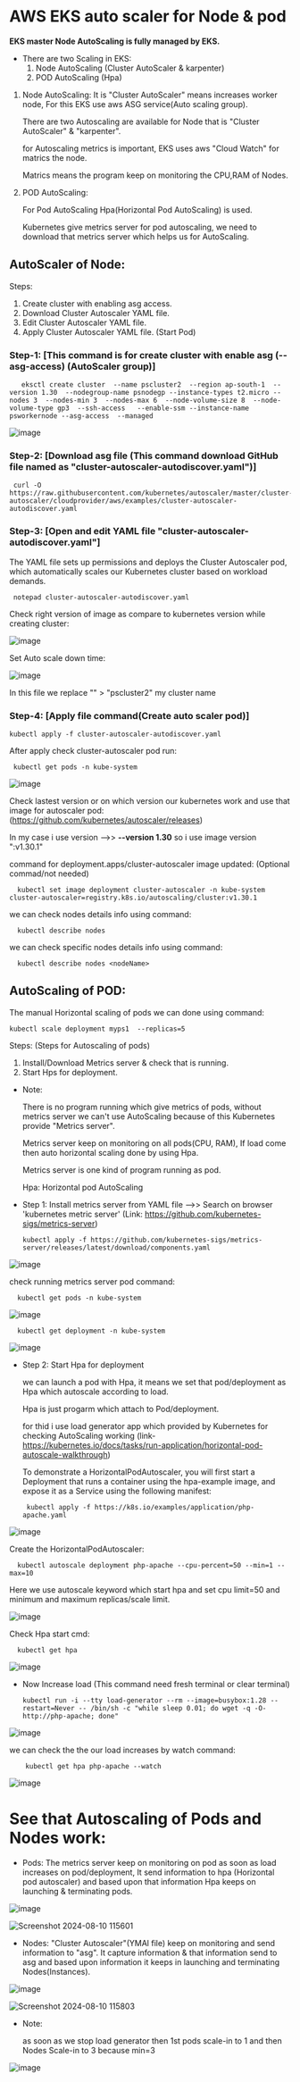 # AWS EKS auto scaler for Node & pod

**EKS master Node AutoScaling is fully managed by EKS.** 

- There are two Scaling in EKS: 
  1. Node AutoScaling (Cluster AutoScaler & karpenter)
  2. POD AutoScaling (Hpa)

 1. Node AutoScaling: 
    It is "Cluster AutoScaler" means increases worker node, For this EKS use aws ASG service(Auto scaling group).

    There are two Autoscaling are available for Node that is "Cluster AutoScaler" & "karpenter".

    for Autoscaling metrics is important, EKS uses aws "Cloud Watch" for matrics the node.

    Matrics means the program keep on monitoring the CPU,RAM of Nodes. 

2. POD AutoScaling:

   For Pod AutoScaling Hpa(Horizontal Pod AutoScaling) is used.

   Kubernetes give metrics server for pod autoscaling, we need to download that metrics server which helps us for AutoScaling.
   


## AutoScaler of Node:

Steps: 
1.  Create cluster with enabling asg access.
2.  Download Cluster Autoscaler YAML file.
3.  Edit Cluster Autoscaler YAML file.
4.  Apply Cluster Autoscaler YAML file. (Start Pod)

### Step-1: [This command is for create cluster with enable asg (--asg-access) (AutoScaler group)] 

       eksctl create cluster  --name pscluster2  --region ap-south-1  --version 1.30  --nodegroup-name psnodegp --instance-types t2.micro --nodes 3  --nodes-min 3  --nodes-max 6  --node-volume-size 8  --node-volume-type gp3  --ssh-access   --enable-ssm --instance-name psworkernode --asg-access  --managed

![image](https://github.com/user-attachments/assets/f58bac64-f176-41fa-a615-163758d6362a)

### Step-2: [Download asg file (This command download GitHub file named as "cluster-autoscaler-autodiscover.yaml")]

     curl -O https://raw.githubusercontent.com/kubernetes/autoscaler/master/cluster-autoscaler/cloudprovider/aws/examples/cluster-autoscaler-autodiscover.yaml

### Step-3: [Open and edit YAML file "cluster-autoscaler-autodiscover.yaml"]
The YAML file sets up permissions and deploys the Cluster Autoscaler pod, which automatically scales our Kubernetes cluster based on workload demands.

     notepad cluster-autoscaler-autodiscover.yaml

Check right version of image as compare to kubernetes version while creating cluster:

![image](https://github.com/user-attachments/assets/7ae1c097-845d-49f1-bf24-3a5ae79afad7)

Set Auto scale down time:

![image](https://github.com/user-attachments/assets/9996df76-19a1-4ca7-a30e-529712833a0e)

In this file we replace "<YOUR CLUSTER NAME >"  > "pscluster2" my cluster name

### Step-4: [Apply file command(Create auto scaler pod)]

    kubectl apply -f cluster-autoscaler-autodiscover.yaml

After apply check cluster-autoscaler pod run:

     kubectl get pods -n kube-system
          
![image](https://github.com/user-attachments/assets/0c5bc16f-3902-47b1-8370-99ab1bce7de1)

Check lastest version or on which version our kubernetes work and use that image for autoscaler pod: (https://github.com/kubernetes/autoscaler/releases)

In my case i use version -->> **--version 1.30**  so i use image version ":v1.30.1"

command for deployment.apps/cluster-autoscaler image updated: (Optional commad/not needed)

      kubectl set image deployment cluster-autoscaler -n kube-system cluster-autoscaler=registry.k8s.io/autoscaling/cluster:v1.30.1
           
we can check nodes details info using command: 

      kubectl describe nodes
    
we can check specific nodes details info using command:

      kubectl describe nodes <nodeName>
      
## AutoScaling of POD:
The manual Horizontal scaling of pods we can done using command:

    kubectl scale deployment myps1  --replicas=5

Steps:  (Steps for Autoscaling of pods)
 1.  Install/Download Metrics server & check that is running.
 2.  Start Hps for deployment.

- Note:

  There is no program running which give metrics of pods, without metrics server we can't use AutoScaling because of this Kubernetes provide "Metrics server".

  Metrics server keep on monitoring on all pods(CPU, RAM), If load come then auto horizontal scaling done by using Hpa.

  Metrics server is one kind of program running as pod.
  
  Hpa: Horizontal pod AutoScaling

- Step 1: Install metrics server from YAML file -->> Search on browser 'kubernetes metric server' (Link: https://github.com/kubernetes-sigs/metrics-server)

      kubectl apply -f https://github.com/kubernetes-sigs/metrics-server/releases/latest/download/components.yaml

![image](https://github.com/user-attachments/assets/d56b865e-1477-478a-b6d3-0e29cd5cabd4)


check running metrics server pod command:

      kubectl get pods -n kube-system

![image](https://github.com/user-attachments/assets/c1382a20-1d0a-4892-bbc1-b00cc5957a01)

      kubectl get deployment -n kube-system

![image](https://github.com/user-attachments/assets/93d02a37-a9bf-42b7-b501-1c7ffe9c93c1)


- Step 2: Start Hpa for deployment 

  we can launch a pod with Hpa, it means we set that pod/deployment as Hpa which autoscale according to load.

  Hpa is just progarm which attach to Pod/deployment.

  for thid i use load generator app which provided by Kubernetes for checking AutoScaling working
  (link- https://kubernetes.io/docs/tasks/run-application/horizontal-pod-autoscale-walkthrough)

  To demonstrate a HorizontalPodAutoscaler, you will first start a Deployment that runs a container using the hpa-example image,
  and expose it as a Service using the following manifest:

       kubectl apply -f https://k8s.io/examples/application/php-apache.yaml

![image](https://github.com/user-attachments/assets/0d9d8cf9-d507-4f89-896d-4482ae98bc40)


 Create the HorizontalPodAutoscaler:

      kubectl autoscale deployment php-apache --cpu-percent=50 --min=1 --max=10

 Here we use autoscale keyword which start hpa and set cpu limit=50 and minimum and maximum replicas/scale limit.
 
![image](https://github.com/user-attachments/assets/05146fb9-9477-4dd4-8ecb-676ae52f108e)

 Check Hpa start cmd:

      kubectl get hpa

![image](https://github.com/user-attachments/assets/67bd0c12-6f6a-4fd0-944a-028ac863d786)

- Now Increase load (This command need fresh terminal or clear terminal)

      kubectl run -i --tty load-generator --rm --image=busybox:1.28 --restart=Never -- /bin/sh -c "while sleep 0.01; do wget -q -O- http://php-apache; done"


![image](https://github.com/user-attachments/assets/956d05d4-0f3e-4d5d-a742-7dd239557392)

we can check the the our load increases by watch command:

        kubectl get hpa php-apache --watch

 ![image](https://github.com/user-attachments/assets/eaaadd03-1b40-4dcc-bdde-0e45c59027ae)


# See that Autoscaling of Pods and Nodes work:

- Pods: 
  The metrics server keep on monitoring on pod as soon as load increases on pod/deployment, It send information to hpa (Horizontal pod autoscaler) and based upon 
  that information Hpa keeps on launching & terminating pods.

![image](https://github.com/user-attachments/assets/5cf7457d-ce86-4e6f-bf2c-4e775da9154c)

![Screenshot 2024-08-10 115601](https://github.com/user-attachments/assets/64da63f6-a50b-45e7-b1f2-03117ecb49d2)

- Nodes:
  "Cluster Autoscaler"(YMAl file) keep on monitoring and send information to "asg". It capture information & that information send to asg
   and based upon information it keeps in launching and terminating Nodes(Instances).

![image](https://github.com/user-attachments/assets/a348f046-68f9-4ad4-a809-265c947125e7)
   
![Screenshot 2024-08-10 115803](https://github.com/user-attachments/assets/5372de42-5a75-4274-9158-193586f728ab)



- Note:

  as soon as we stop load generator then 1st pods scale-in to 1 and then Nodes Scale-in to 3 because min=3

![image](https://github.com/user-attachments/assets/e15b10e3-748e-4b53-94ab-80ef5ecde78a)
